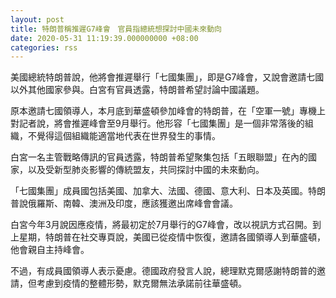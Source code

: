 ```yaml
---
layout: post
title: 特朗普稱推遲G7峰會　官員指總統想探討中國未來動向
date: 2020-05-31 11:19:39.000000000 +08:00
categories: rss
---
```


美國總統特朗普說，他將會推遲舉行「七國集團」，即是G7峰會，又說會邀請七國以外其他國家參與。白宮有官員透露，特朗普希望討論中國議題。

原本邀請七國領導人，本月底到華盛頓參加峰會的特朗普，在「空軍一號」專機上對記者說，將會推遲峰會至9月舉行。他形容「七國集團」是一個非常落後的組織，不覺得這個組織能適當地代表在世界發生的事情。

白宮一名主管戰略傳訊的官員透露，特朗普希望聚集包括「五眼聯盟」在內的國家，以及受新型肺炎影響的傳統盟友，共同探討中國的未來動向。

「七國集團」成員國包括美國、加拿大、法國、德國、意大利、日本及英國。特朗普說俄羅斯、南韓、澳洲及印度，應該獲邀出席峰會會議。

白宮今年3月說因應疫情，將最初定於7月舉行的G7峰會，改以視訊方式召開。到上星期，特朗普在社交專頁說，美國已從疫情中恢復，邀請各國領導人到華盛頓，他會親自主持峰會。

不過，有成員國領導人表示憂慮。德國政府發言人說，總理默克爾感謝特朗普的邀請，但考慮到疫情的整體形勢，默克爾無法承諾前往華盛頓。
